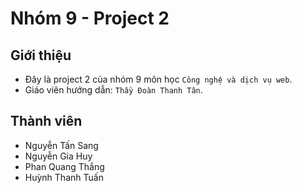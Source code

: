 # Nhóm 9 - Project 2

## Giới thiệu
- Đây là project 2 của nhóm 9 môn học `Công nghệ và dịch vụ web`.
- Giáo viên hướng dẫn: `Thầy Đoàn Thanh Tân`.
## Thành viên
- Nguyễn Tấn Sang
- Nguyễn Gia Huy
- Phan Quang Thắng
- Huỳnh Thanh Tuấn